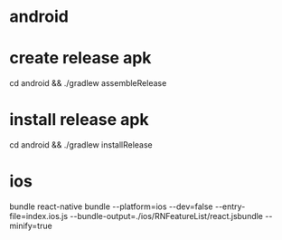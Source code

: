 # android
# create release apk
cd android && ./gradlew assembleRelease
# install release apk
cd android && ./gradlew installRelease


# ios
bundle
react-native bundle --platform=ios --dev=false --entry-file=index.ios.js --bundle-output=./ios/RNFeatureList/react.jsbundle --minify=true